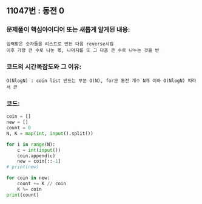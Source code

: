 ## 11047번 : 동전 0

### 문제풀이 핵심아이디어 또는 새롭게 알게된 내용: 
    입력받은 숫자들을 리스트로 만든 다음 reverse시킴
    이후 가장 큰 수로 나눈 몫, 나머지를 또 그 다음 큰 수로 나누는 것을 반
    
### 코드의 시간복잡도와 그 이유:
    O(NlogN) : coin list 만드는 부분 O(N), for문 동전 개수 N개 이하 O(NlogN) 따라서 큰 


### 코드:
```python
coin = []
new = []
count = 0
N, K = map(int, input().split())

for i in range(N):
    c = int(input())
    coin.append(c)
    new = coin[::-1]
# print(new)

for coin in new:
    count += K // coin
    K %= coin
print(count)
    
```
